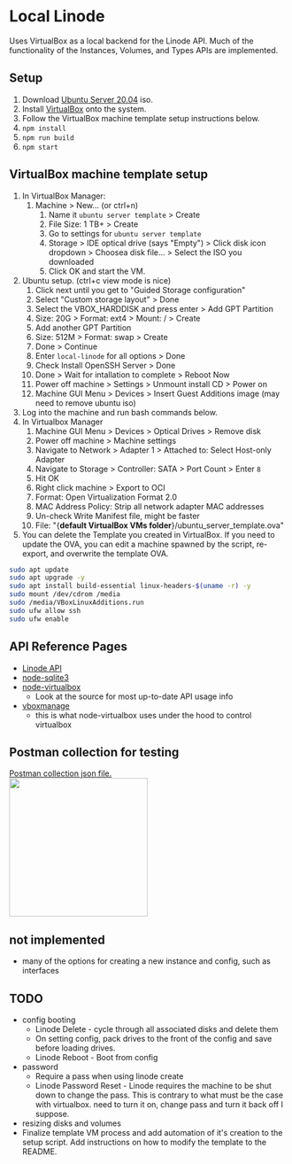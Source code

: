 # Local Linode

Uses VirtualBox as a local backend for the Linode API. Much of the functionality of the Instances, Volumes, and Types APIs are implemented.

## Setup

1. Download [Ubuntu Server 20.04](https://ubuntu.com/download/server) iso.
1. Install [VirtualBox](https://www.virtualbox.org/wiki/Downloads) onto the system.
1. Follow the VirtualBox machine template setup instructions below.
1. `npm install`
1. `npm run build`
1. `npm start`

## VirtualBox machine template setup

1. In VirtualBox Manager:
   1. Machine > New... (or ctrl+n)
      1. Name it `ubuntu server template` > Create
      1. File Size: 1 TB+ > Create
      1. Go to settings for `ubuntu server template`
      1. Storage > IDE optical drive (says "Empty") > Click disk icon dropdown > Choosea disk file... > Select the ISO you downloaded
      1. Click OK and start the VM.
1. Ubuntu setup. (ctrl+c view mode is nice)
   1. Click next until you get to "Guided Storage configuration"
   1. Select "Custom storage layout" > Done
   1. Select the VBOX_HARDDISK and press enter > Add GPT Partition
   1. Size: 20G > Format: ext4 > Mount: / > Create
   1. Add another GPT Partition
   1. Size: 512M > Format: swap > Create
   1. Done > Continue
   1. Enter `local-linode` for all options > Done
   1. Check Install OpenSSH Server > Done
   1. Done > Wait for intallation to complete > Reboot Now
   1. Power off machine > Settings > Unmount install CD > Power on
   1. Machine GUI Menu > Devices > Insert Guest Additions image (may need to remove ubuntu iso)
1. Log into the machine and run bash commands below.
1. In Virtualbox Manager
   1. Machine GUI Menu > Devices > Optical Drives > Remove disk
   1. Power off machine > Machine settings
   1. Navigate to Network > Adapter 1 > Attached to: Select Host-only Adapter
   1. Navigate to Storage > Controller: SATA > Port Count > Enter `8`
   1. Hit OK
   1. Right click machine > Export to OCI
   1. Format: Open Virtualization Format 2.0
   1. MAC Address Policy: Strip all network adapter MAC addresses
   1. Un-check Write Manifest file, might be faster
   1. File: "{**default VirtualBox VMs folder**}/ubuntu_server_template.ova"
1. You can delete the Template you created in VirtualBox. If you need to update the OVA, you can edit a machine spawned by the script, re-export, and overwrite the template OVA.

```bash
sudo apt update
sudo apt upgrade -y
sudo apt install build-essential linux-headers-$(uname -r) -y
sudo mount /dev/cdrom /media
sudo /media/VBoxLinuxAdditions.run
sudo ufw allow ssh
sudo ufw enable
```

## API Reference Pages

- [Linode API](https://www.linode.com/docs/api/)
- [node-sqlite3](https://github.com/mapbox/node-sqlite3/wiki/API)
- [node-virtualbox](https://github.com/Node-Virtualization/node-virtualbox)
  - Look at the source for most up-to-date API usage info
- [vboxmanage](https://www.virtualbox.org/manual/ch08.html)
  - this is what node-virtualbox uses under the hood to control virtualbox

## Postman collection for testing

<a href="/test/Local-Linode API.postman_collection.json">Postman collection json file.</a>
<br />
<img src="https://user-images.githubusercontent.com/6697473/132905188-759bc534-0529-4f3b-b18e-92ac8bc29ff4.png" width="250px" />

## not implemented

- many of the options for creating a new instance and config, such as interfaces

## TODO

- config booting
  - Linode Delete - cycle through all associated disks and delete them
  - On setting config, pack drives to the front of the config and save before loading drives.
  - Linode Reboot - Boot from config
- password
  - Require a pass when using linode create
  - Linode Password Reset - Linode requires the machine to be shut down to change the pass. This is contrary to what must be the case with virtualbox. need to turn it on, change pass and turn it back off I suppose.
- resizing disks and volumes
- Finalize template VM process and add automation of it's creation to the setup script. Add instructions on how to modify the template to the README.
